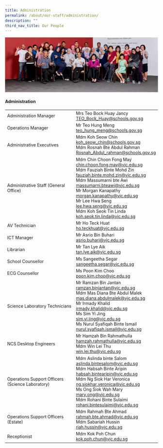 ```yaml
---
title: Administration
permalink: /about/our-staff/administration/
description: ""
third_nav_title: Our People
---
```

![](/images/Administration-banner-2-1-latest-1024x365.jpg)

#### Administration



|  |  | 
| -------- | -------- |
|Administration Manager	|Mrs Teo Bock Huay Jancy<br>[TEO_Bock_Huay@schools.gov.sg](mailto:TEO_Bock_Huay@schools.gov.sg)|
|Operations Manager	|Mr Teo Hung Meng<br>[teo_hung_meng@schools.gov.sg](mailto:teo_hung_meng@schools.gov.sg)|
|Administrative Executives|	Mdm Koh Seow Chin<br>[koh_seow_chin@schools.gov.sg](mailto:koh_seow_chin@schools.gov.sg)<br>Mdm Rosnah Bte Abdul Rahman<br>[Rosnah_Abdul_rahman@schools.gov.sg](mailto:Rosnah_Abdul_rahman@schools.gov.sg)
|Administrative Staff (General Office)|	Mdm Chin Choon Fong May<br>[chin.choon.fong.may@vjc.edu.sg](mailto:chin.choon.fong.may@vjc.edu.sg)<br>	Mdm Fauziah Binte Mohd Zin<br>[fauziah.binte.mohd.zin@vjc.edu.sg](mailto:fauziah.binte.mohd.zin@vjc.edu.sg)<br>Mdm Massumarni bte Awi<br>[massumarni.bteawi@vjc.edu.sg](mailto:massumarni.bteawi@vjc.edu.sg)<br>Mr Morgan Kanapathy<br>[morgan.kanapathy@vjc.edu.sg](mailto:morgan.kanapathy@vjc.edu.sg)<br>Mr Lee Hwa Seng<br>[lee.hwa.seng@vjc.edu.sg](mailto:lee.hwa.seng@vjc.edu.sg)<br>Mdm Koh Seok Tin Linda<br>[koh.seok.tin.linda@vjc.edu.sg](mailto:koh.seok.tin.linda@vjc.edu.sg)|
|AV Technician|	Mr Ho Teck Huat<br>[ho.teckhuat@vjc.edu.sg](mailto:ho.teckhuat@vjc.edu.sg)|
|ICT Manager|	Mr Asrio Bin Buhari<br>[asrio.buhari@vjc.edu.sg](mailto:asrio.buhari@vjc.edu.sg)|
|Librarian|	Mr Tan Lye Aik<br>[tan.lye.aik@vjc.edu.sg](mailto:tan.lye.aik@vjc.edu.sg)|
|School Counsellor|	Ms Sangeetha Segar<br>[sangeetha.segar@vjc.edu.sg](mailto:sangeetha.segar@vjc.edu.sg)|
|ECG Counsellor|	Ms Poon Kim Choo<br>[poon.kim.choo@vjc.edu.sg](mailto:poon.kim.choo@vjc.edu.sg)|
|Science Laboratory Technicians|	Mr Ramzan Bin Jantan<br>[ramzan.binjantan@vjc.edu.sg](mailto:ramzan.binjantan@vjc.edu.sg)<br>Mdm Mas Diana Bte Abdul Malek<br>[mas.diana.abdulmalek@vjc.edu.sg](mailto:mas.diana.abdulmalek@vjc.edu.sg)<br>Mr Irmady Khalid<br>[irmady.khalid@vjc.edu.sg](mailto:irmady.khalid@vjc.edu.sg)<br>Ms Sim Yi Jing<br>[sim.yi.jing@vjc.edu.sg](mailto:sim.yi.jing@vjc.edu.sg)<br>Ms Nurul Syafiqah Binte Ismail<br>[nurul.syafiqah.ismail@vjc.edu.sg](mailto:nurul.syafiqah.ismail@vjc.edu.sg)|
|NCS Desktop Engineers|	Mr Hamzah Bin Rahmathulla<br>[hamzah.rahmathulla@vjc.edu.sg](mailto:hamzah.rahmathulla@vjc.edu.sg)<br>Mdm Win Lei Thu<br>[win.lei.thu@vjc.edu.sg](mailto:win.lei.thu@vjc.edu.sg)|
|Operations Support Officers (Science Laboratory)|	Mdm Aslinda binte Salom<br>[aslinda.bintesalom@vjc.edu.sg](mailto:aslinda.bintesalom@vjc.edu.sg)<br>Mdm Habsah Binte Aripin<br>[habsah.bintearipin@vjc.edu.sg](mailto:habsah.bintearipin@vjc.edu.sg)<br>Mdm Ng Siok Har Veronica<br>[ng.siokhar.veronica@vjc.edu.sg](mailto:ng.siokhar.veronica@vjc.edu.sg)<br>Ms Ong Siok Wah Mary<br>[mary.ong@vjc.edu.sg](mailto:mary.ong@vjc.edu.sg)<br>Mdm Rohani Binte Sulaimi<br>[rohani.bintesulaimi@vjc.edu.sg](mailto:rohani.bintesulaimi@vjc.edu.sg)|
|Operations Support Officers (Estate)|	Mdm Rahmah Bte Ahmad<br>[rahmah.bte.ahmad@vjc.edu.sg](mailto:rahmah.bte.ahmad@vjc.edu.sg)<br>Mdm Sabariah Hussin<br>[riah.hussin@vjc.edu.sg](mailto:riah.hussin@vjc.edu.sg)|
|Receptionist|	Mdm Kok Poh Chun<br>[kok.poh.chun@vjc.edu.sg](mailto:kok.poh.chun@vjc.edu.sg)|